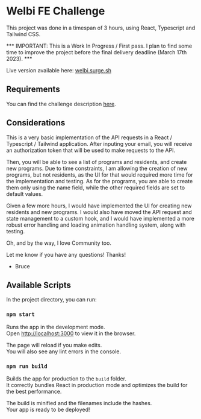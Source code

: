 # Welbi FE Challenge

This project was done in a timespan of 3 hours, using React, Typescript and Tailwind CSS.

*** IMPORTANT: This is a Work In Progress / First pass. I plan to find some time to improve the project before the final delivery deadline (March 17th 2023). ***

Live version available here: [welbi.surge.sh](https://welbi.surge.sh)

## Requirements

You can find the challenge description [here](https://welbi.org/).

## Considerations

This is a very basic implementation of the API requests in a React /
Typescript / Tailwind application. After inputing your email, you
will receive an authorization token that will be used to make
requests to the API.

Then, you will be able to see a list of programs and residents, and
create new programs. Due to time constraints, I am allowing the
creation of new programs, but not residents, as the UI for that
would required more time for the implementation and testing. As for
the programs, you are able to create them only using the name field,
while the other required fields are set to default values.

Given a few more hours, I would have implemented the UI for creating new
residents and new programs. I would also have moved the API request and state
management to a custom hook, and I would have implemented a more
robust error handling and loading animation handling system, along with testing.

Oh, and by the way, I love Community too.

Let me know if you have any questions! Thanks!

- Bruce

## Available Scripts

In the project directory, you can run:

### `npm start`

Runs the app in the development mode.\
Open [http://localhost:3000](http://localhost:3000) to view it in the browser.

The page will reload if you make edits.\
You will also see any lint errors in the console.

### `npm run build`

Builds the app for production to the `build` folder.\
It correctly bundles React in production mode and optimizes the build for the best performance.

The build is minified and the filenames include the hashes.\
Your app is ready to be deployed!
